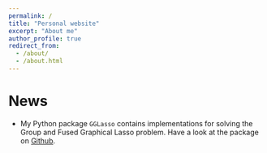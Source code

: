 ```yaml
---
permalink: /
title: "Personal website"
excerpt: "About me"
author_profile: true
redirect_from: 
  - /about/
  - /about.html
---
```


News
======
* My Python package `GGLasso` contains implementations for solving the Group and Fused Graphical Lasso problem. Have a look at the package on [Github](https://github.com/fabian-sp/GGLasso).

